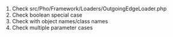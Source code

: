 1. Check src/Pho/Framework/Loaders/OutgoingEdgeLoader.php
2. Check boolean special case
3. Check with object names/class names
4. Check multiple parameter cases